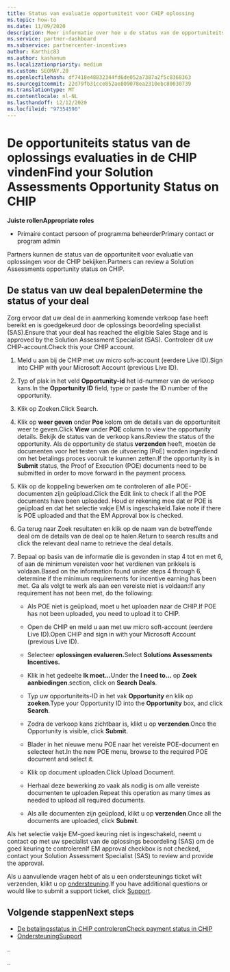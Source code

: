 ```yaml
---
title: Status van evaluatie opportuniteit voor CHIP oplossing
ms.topic: how-to
ms.date: 11/09/2020
description: Meer informatie over hoe u de status van de opportuniteits beoordeling kunt vinden in het Channel prikkel platform (CHIP).
ms.service: partner-dashboard
ms.subservice: partnercenter-incentives
author: Karthic83
ms.author: kashanum
ms.localizationpriority: medium
ms.custom: SEOMAY.20
ms.openlocfilehash: df7418e48832344fd6de052a7387a2f5c8368363
ms.sourcegitcommit: 22d79fb31cce852ae809078ea2310ebc80030739
ms.translationtype: MT
ms.contentlocale: nl-NL
ms.lasthandoff: 12/12/2020
ms.locfileid: "97354590"
---
```

# <a name="find-your-solution-assessments-opportunity-status-on-chip"></a><span data-ttu-id="a3fb5-103">De opportuniteits status van de oplossings evaluaties in de CHIP vinden</span><span class="sxs-lookup"><span data-stu-id="a3fb5-103">Find your Solution Assessments Opportunity Status on CHIP</span></span>

<span data-ttu-id="a3fb5-104">**Juiste rollen**</span><span class="sxs-lookup"><span data-stu-id="a3fb5-104">**Appropriate roles**</span></span>

- <span data-ttu-id="a3fb5-105">Primaire contact persoon of programma beheerder</span><span class="sxs-lookup"><span data-stu-id="a3fb5-105">Primary contact or program admin</span></span>

<span data-ttu-id="a3fb5-106">Partners kunnen de status van de opportuniteit voor evaluatie van oplossingen voor de CHIP bekijken.</span><span class="sxs-lookup"><span data-stu-id="a3fb5-106">Partners can review a Solution Assessments opportunity status on CHIP.</span></span>

## <a name="determine-the-status-of-your-deal"></a><span data-ttu-id="a3fb5-107">De status van uw deal bepalen</span><span class="sxs-lookup"><span data-stu-id="a3fb5-107">Determine the status of your deal</span></span>

<span data-ttu-id="a3fb5-108">Zorg ervoor dat uw deal de in aanmerking komende verkoop fase heeft bereikt en is goedgekeurd door de oplossings beoordeling specialist (SAS).</span><span class="sxs-lookup"><span data-stu-id="a3fb5-108">Ensure that your deal has reached the eligible Sales Stage and is approved by the Solution Assessment Specialist (SAS).</span></span> <span data-ttu-id="a3fb5-109">Controleer dit uw CHIP-account.</span><span class="sxs-lookup"><span data-stu-id="a3fb5-109">Check this your CHIP account.</span></span>

1. <span data-ttu-id="a3fb5-110">Meld u aan bij de CHIP met uw micro soft-account (eerdere Live ID).</span><span class="sxs-lookup"><span data-stu-id="a3fb5-110">Sign into CHIP with your Microsoft Account (previous Live ID).</span></span>
1. <span data-ttu-id="a3fb5-111">Typ of plak in het veld **Opportunity-id** het id-nummer van de verkoop kans.</span><span class="sxs-lookup"><span data-stu-id="a3fb5-111">In the **Opportunity ID** field, type or paste the ID number of the opportunity.</span></span>
3. <span data-ttu-id="a3fb5-112">Klik op Zoeken.</span><span class="sxs-lookup"><span data-stu-id="a3fb5-112">Click Search.</span></span>

1. <span data-ttu-id="a3fb5-113">Klik op **weer geven** onder **Poe** kolom om de details van de opportuniteit weer te geven.</span><span class="sxs-lookup"><span data-stu-id="a3fb5-113">Click **View** under **POE** column to view the opportunity details.</span></span> <span data-ttu-id="a3fb5-114">Bekijk de status van de verkoop kans.</span><span class="sxs-lookup"><span data-stu-id="a3fb5-114">Review the status of the opportunity.</span></span> <span data-ttu-id="a3fb5-115">Als de opportunity de status **verzenden** heeft, moeten de documenten voor het testen van de uitvoering (PoE) worden ingediend om het betalings proces vooruit te kunnen zetten.</span><span class="sxs-lookup"><span data-stu-id="a3fb5-115">If the opportunity is in **Submit** status, the Proof of Execution (POE) documents need to be submitted in order to move forward in the payment process.</span></span>
 
1. <span data-ttu-id="a3fb5-116">Klik op de koppeling bewerken om te controleren of alle POE-documenten zijn geüpload.</span><span class="sxs-lookup"><span data-stu-id="a3fb5-116">Click the Edit link to check if all the POE documents have been uploaded.</span></span> <span data-ttu-id="a3fb5-117">Houd er rekening mee dat er POE is geüpload en dat het selectie vakje EM is ingeschakeld.</span><span class="sxs-lookup"><span data-stu-id="a3fb5-117">Take note if there is POE uploaded and that the EM Approval box is checked.</span></span>
 
1. <span data-ttu-id="a3fb5-118">Ga terug naar Zoek resultaten en klik op de naam van de betreffende deal om de details van de deal op te halen.</span><span class="sxs-lookup"><span data-stu-id="a3fb5-118">Return to search results and click the relevant deal name to retrieve the deal details.</span></span> 

1. <span data-ttu-id="a3fb5-119">Bepaal op basis van de informatie die is gevonden in stap 4 tot en met 6, of aan de minimum vereisten voor het verdienen van prikkels is voldaan.</span><span class="sxs-lookup"><span data-stu-id="a3fb5-119">Based on the information found under steps 4 through 6, determine if the minimum requirements for incentive earning has been met.</span></span> <span data-ttu-id="a3fb5-120">Ga als volgt te werk als aan een vereiste niet is voldaan:</span><span class="sxs-lookup"><span data-stu-id="a3fb5-120">If any requirement has not been met, do the following:</span></span>
 
     - <span data-ttu-id="a3fb5-121">Als POE niet is geüpload, moet u het uploaden naar de CHIP.</span><span class="sxs-lookup"><span data-stu-id="a3fb5-121">If POE has not been uploaded, you need to upload it to CHIP.</span></span>
 
     - <span data-ttu-id="a3fb5-122">Open de CHIP en meld u aan met uw micro soft-account (eerdere Live ID).</span><span class="sxs-lookup"><span data-stu-id="a3fb5-122">Open CHIP and sign in with your Microsoft Account (previous Live ID).</span></span>
 
     - <span data-ttu-id="a3fb5-123">Selecteer **oplossingen evalueren.**</span><span class="sxs-lookup"><span data-stu-id="a3fb5-123">Select **Solutions Assessments Incentives.**</span></span>

     - <span data-ttu-id="a3fb5-124">Klik in het gedeelte **Ik moet...**</span><span class="sxs-lookup"><span data-stu-id="a3fb5-124">Under the **I need to…**</span></span> <span data-ttu-id="a3fb5-125">op **Zoek aanbiedingen**.</span><span class="sxs-lookup"><span data-stu-id="a3fb5-125">section, click on **Search Deals**.</span></span>

     - <span data-ttu-id="a3fb5-126">Typ uw opportuniteits-ID in het vak **Opportunity** en klik op **zoeken**.</span><span class="sxs-lookup"><span data-stu-id="a3fb5-126">Type your Opportunity ID into the **Opportunity** box, and click **Search**.</span></span>

     - <span data-ttu-id="a3fb5-127">Zodra de verkoop kans zichtbaar is, klikt u op **verzenden**.</span><span class="sxs-lookup"><span data-stu-id="a3fb5-127">Once the Opportunity is visible, click **Submit**.</span></span>
  
     - <span data-ttu-id="a3fb5-128">Blader in het nieuwe menu POE naar het vereiste POE-document en selecteer het.</span><span class="sxs-lookup"><span data-stu-id="a3fb5-128">In the new POE menu, browse to the required POE document and select it.</span></span>

     - <span data-ttu-id="a3fb5-129">Klik op document uploaden.</span><span class="sxs-lookup"><span data-stu-id="a3fb5-129">Click Upload Document.</span></span>

     - <span data-ttu-id="a3fb5-130">Herhaal deze bewerking zo vaak als nodig is om alle vereiste documenten te uploaden.</span><span class="sxs-lookup"><span data-stu-id="a3fb5-130">Repeat this operation as many times as needed to upload all required documents.</span></span>

     - <span data-ttu-id="a3fb5-131">Als alle documenten zijn geüpload, klikt u op **verzenden**.</span><span class="sxs-lookup"><span data-stu-id="a3fb5-131">Once all the documents are uploaded, click **Submit**.</span></span>

<span data-ttu-id="a3fb5-132">Als het selectie vakje EM-goed keuring niet is ingeschakeld, neemt u contact op met uw specialist van de oplossings beoordeling (SAS) om de goed keuring te controleren</span><span class="sxs-lookup"><span data-stu-id="a3fb5-132">If EM approval checkbox is not checked, contact your Solution Assessment Specialist (SAS) to review and provide the approval.</span></span>
 
<span data-ttu-id="a3fb5-133">Als u aanvullende vragen hebt of als u een ondersteunings ticket wilt verzenden, klikt u op [ondersteuning](report-problems-with-partner-center.md).</span><span class="sxs-lookup"><span data-stu-id="a3fb5-133">If you have additional questions or would like to submit a support ticket, click [Support](report-problems-with-partner-center.md).</span></span>

## <a name="next-steps"></a><span data-ttu-id="a3fb5-134">Volgende stappen</span><span class="sxs-lookup"><span data-stu-id="a3fb5-134">Next steps</span></span>

- [<span data-ttu-id="a3fb5-135">De betalingsstatus in CHIP controleren</span><span class="sxs-lookup"><span data-stu-id="a3fb5-135">Check payment status in CHIP</span></span>](chip-payment-status.md)
- [<span data-ttu-id="a3fb5-136">Ondersteuning</span><span class="sxs-lookup"><span data-stu-id="a3fb5-136">Support</span></span>](report-problems-with-partner-center.md)

<span data-ttu-id="a3fb5-137">.</span><span class="sxs-lookup"><span data-stu-id="a3fb5-137">.</span></span>




<span data-ttu-id="a3fb5-138">.</span><span class="sxs-lookup"><span data-stu-id="a3fb5-138">.</span></span>





